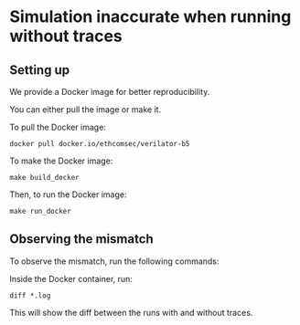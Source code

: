 # Simulation inaccurate when running without traces

## Setting up

We provide a Docker image for better reproducibility.

You can either pull the image or make it.

To pull the Docker image:

```
docker pull docker.io/ethcomsec/verilator-b5
```

To make the Docker image:

```
make build_docker
```

Then, to run the Docker image:

```
make run_docker
```

## Observing the mismatch

To observe the mismatch, run the following commands:

Inside the Docker container, run:
```
diff *.log
```
This will show the diff between the runs with and without traces.
